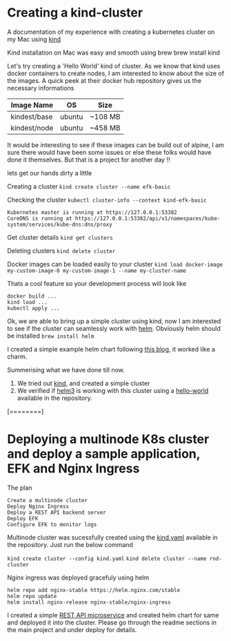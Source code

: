 # Creating a kind-cluster
A documentation of my experience with creating a kubernetes cluster on my Mac using [kind](https://kind.sigs.k8s.io/ "kind")

Kind installation on Mac was easy and smooth using brew brew install kind

Let's try creating a 'Hello World' kind of cluster. As we know that kind uses docker containers to create nodes, I am interested to know about the size of the images. A quick peek at their docker hub repository gives us the necessary informations

|Image Name   | OS  | Size  |
| ------------ | ------------ | ------------ |
|kindest/base|ubuntu|~108 MB
|kindest/node|ubuntu|~458 MB


It would be interesting to see if these images can be build out of alpine, I am sure there would have been some issues or else these folks would have done it themselves. But that is a project for another day !!

lets get our hands dirty a little

Creating a cluster
`kind create cluster --name efk-basic`

Checking the cluster
`kubectl cluster-info --context kind-efk-basic`

	Kubernetes master is running at https://127.0.0.1:53382
	CoreDNS is running at https://127.0.0.1:53382/api/v1/namespaces/kube-system/services/kube-dns:dns/proxy

Get cluster details
`kind get clusters`

Deleting clusters
`kind delete cluster`

Docker images can be loaded easily to your cluster 
`kind load docker-image my-custom-image-0 my-custom-image-1 --name my-cluster-name`

Thats a cool feature so your development process will look like

	docker build ...
	kind load ...
	kubectl apply ...

Ok, we are able to bring up a simple cluster using kind, now I am interested to see if the cluster can seamlessly work with [helm](https://helm.sh/ "helm"). Obviously helm should be installed
`brew install helm`

I created a simple example helm chart following [this blog](https://opensource.com/article/20/5/helm-charts "this blog"), it worked like a charm.

Summerising what we have done till now.

1. We tried out [kind](https://kind.sigs.k8s.io/ "kind"), and created a simple cluster
2. We verified if [helm3](https://helm.sh/ "helm") is working with this cluster using a [hello-world](https://github.com/kodefoundry/kind-cluster/tree/main/hello-world "hello-world") available in the repository.

[========]

# Deploying a multinode K8s cluster and deploy a sample application, EFK and Nginx Ingress

The plan

	Create a multinode cluster
	Deploy Nginx Ingress
	Deploy a REST API backend server
	Deploy EFK
	Configure EFK to monitor logs

Multinode cluster was sucessfully created using the [kind.yaml](https://github.com/kodefoundry/kind-cluster/blob/main/kind.yaml "kind.yaml") available in the repository. Just run the below command

`kind create cluster --config kind.yaml`
`kind delete cluster --name rnd-cluster`

Nginx ingress was deployed gracefuly using helm 

    helm repo add nginx-stable https://helm.nginx.com/stable
    helm repo update
    helm install nginx-release nginx-stable/nginx-ingress

I created a simple [REST API microservice](https://github.com/kodefoundry/api-service "REST API microservice") and created helm chart for same and deployed it into the cluster. Please go through the readme sections in the main project and under deploy for details.

